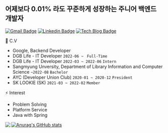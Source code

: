 ## 어제보다 0.01% 라도 꾸준하게 성장하는 주니어 백엔드 개발자
[![Gmail Badge](https://img.shields.io/badge/Gmail-d14836?style=flat-square&logo=Gmail&logoColor=white&link=mailto:snugyun01@gmail.com)](mailto:chelsea9528@gmail.com)
[![Linkedin Badge](https://img.shields.io/badge/-LinkedIn-blue?style=flat-square&logo=Linkedin&logoColor=white&link=https://https://www.linkedin.com/in/soobin-son-35522922b/)](https://www.linkedin.com/in/soobin-son-35522922b/)
[![Tech Blog Badge](https://img.shields.io/badge/-Tech%20blog-gray?style=flat-square&logo=github&link=https://soobinhand.tistory.com/)](https://soobinhand.tistory.com/)

🏫 C.V
- Google, Backend Developer
- DGB Life - IT Developer ``2022-06 ~ `` ``Full-Time``
- DGB Life - IT Developer ``2022-03 ~ 2022-06`` ``Intern``
- Sangmyung Unversity, Department of Library Information and Computer Science ``~2022-08`` `Bachelor`
- AYC (Developer Union Club) ``2020-01 ~ 2020-12`` `President`
- SK LOOKIE (SK) ``2021-03 ~ 2022-02`` `Member`


⚡ Interest
- Problem Solving
- Platform Service
- Java with Spring


[![Anurag's GitHub stats](https://github-readme-stats.vercel.app/api?username=Soobinhand)](https://github.com/anuraghazra/github-readme-stats)
<img align='left' src="http://mazassumnida.wtf/api/v2/generate_badge?boj=thstnrhrh">
